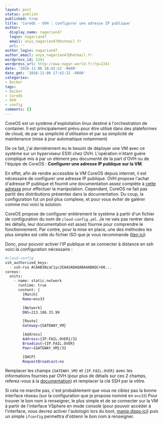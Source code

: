 ```yaml
---
layout: post
status: publish
published: true
title: 'CoreOS - OVH : configurer une adresse IP publique'
author:
  display_name: nagarian47
  login: nagarian47
  email: onyx_nagarian47@hotmail.fr
  url: ''
author_login: nagarian47
author_email: onyx_nagarian47@hotmail.fr
wordpress_id: 2241
wordpress_url: http://www.nagar-world.fr/?p=2241
date: '2016-11-06 18:42:22 -0600'
date_gmt: '2016-11-06 17:42:22 -0600'
categories:
- Docker
tags:
- Docker
- CoreOS
- OVH
- config
comments: []
---
```


CoreOS est un système d'exploitation linux destiné à l'orchestration de container. Il est principalement prévu pour être utilisé dans des plateformes de cloud, de par sa simplicité d'utilisation et par sa simplicité de maintenance (mise à jour automatique notamment)

De ce fait, j'ai dernièrement eu le besoin de déployer une VM avec ce système sur un hyperviseur ESXI chez OVH. L'opération n'étant guère compliqué mis à par un élément peu documenté de la part d'OVH ou de l'équipe de CoreOS : **Configurer une adresse IP publique sur la VM**.

<!--more-->

En effet, afin de rendre accessible la VM CoreOS depuis internet, il est nécessaire de configurer une adresse IP publique. OVH propose l'achat d'adresse IP publique et fournit une documentation assez complète à [cette adresse](http://guide.ovh.com/BridgeClient) pour effectuer la manipulation. Cependant, CoreOS ne fait pas partit des distributions présentes dans la documentation. Du coup, la configuration fut un poil plus complexe, et pour vous éviter de galérer comme moi voici la solution.

CoreOS propose de configurer entièrement le système à partir d'un fichier de configuration du nom de `cloud-config.yml`. Je ne vais pas rentrer dans les détails, leur documentation est assez fournie pour comprendre le fonctionnement. Par contre, pour la mise en place, une des méthodes les plus simples est celle du fichier ISO que je vous recommande ([lien ici](https://coreos.com/os/docs/latest/config-drive.html))

Donc, pour pouvoir activer l'IP publique et se connecter à distance en ssh voici la configuration nécessaire :

```bash
#cloud-config
ssh_authorized_keys:
  - ssh-rsa ACAAB3NzaC1yc2EAASADAQABAAABAQC+U0...
coreos:
  units:
    - name: static.network
      runtime: true
      content: |
        [Match]
        Name=ens33

        [Network]
        DNS=213.186.33.99

        [Route]
        Gateway={GATEWAY_VM}

        [Address]
        Address={IP.FAIL.OVER}/32
        Broadcast={IP.FAIL.OVER}
        Peer={GATEWAY_VM}/32

        [DHCP]
        RequestBroadcast=no
```

Remplacer les champs `{GATEWAY_VM}` et `{IP.FAIL.OVER}` avec les informations fournies par OVH (pour plus de détails sur ces 2 champs, referez-vous à la [documentation](http://guide.ovh.com/BridgeClient)) et remplacer la clé SSH par la vôtre.

Si cela ne marche pas, c'est probablement que vous ne ciblez pas la bonne interface réseau (sur la configuration que je propose nommé en `ens33`) Pour trouver le bon nom à renseigner, le plus simple et de se connecter sur la VM à partir de l'interface VSphere en mode console (pour pouvoir accéder à l'interface, vous devrez activer l'autologin lors du boot, [manip dispo ici](https://coreos.com/os/docs/latest/booting-on-vmware.html#logging-in)) puis un simple `ifconfig` permettra d'obtenir le bon nom à renseigner.

